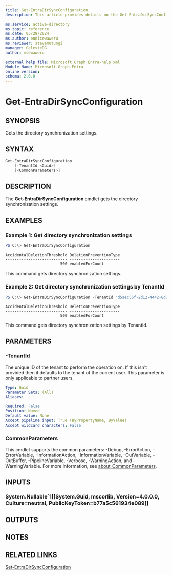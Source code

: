 ```yaml
---
title: Get-EntraDirSyncConfiguration
description: This article provides details on the Get-EntraDirSyncConfiguration command.

ms.service: active-directory
ms.topic: reference
ms.date: 03/28/2024
ms.author: eunicewaweru
ms.reviewer: stevemutungi
manager: CelesteDG
author: msewaweru

external help file: Microsoft.Graph.Entra-help.xml
Module Name: Microsoft.Graph.Entra
online version:
schema: 2.0.0
---
```


# Get-EntraDirSyncConfiguration

## SYNOPSIS
Gets the directory synchronization settings.

## SYNTAX

```powershell
Get-EntraDirSyncConfiguration 
    [-TenantId <Guid>] 
    [<CommonParameters>]
```

## DESCRIPTION
The **Get-EntraDirSyncConfiguration** cmdlet gets the directory synchronization settings.

## EXAMPLES

### Example 1: Get directory synchronization settings
```powershell
PS C:\> Get-EntraDirSyncConfiguration 
```

```output
AccidentalDeletionThreshold DeletionPreventionType
--------------------------- ----------------------
                        500 enabledForCount
```

This command gets directory synchronization settings.

### Example 2: Get directory synchronization settings by TenantId
```powershell
PS C:\> Get-EntraDirSyncConfiguration -TenantId "d5aec55f-2d12-4442-8d2f-ccca95d4390e"
```

```output
AccidentalDeletionThreshold DeletionPreventionType
--------------------------- ----------------------
                        500 enabledForCount
```

This command gets directory synchronization settings by TenantId.

## PARAMETERS

### -TenantId
The unique ID of the tenant to perform the operation on. 
If this isn't provided then it defaults to the tenant of the current user. 
This parameter is only applicable to partner users.

```yaml
Type: Guid
Parameter Sets: (All)
Aliases:

Required: False
Position: Named
Default value: None
Accept pipeline input: True (ByPropertyName, ByValue)
Accept wildcard characters: False
```

### CommonParameters
This cmdlet supports the common parameters: -Debug, -ErrorAction, -ErrorVariable, -InformationAction, -InformationVariable, -OutVariable, -OutBuffer, -PipelineVariable, -Verbose, -WarningAction, and -WarningVariable. For more information, see [about_CommonParameters](https://go.microsoft.com/fwlink/?LinkID=113216).

## INPUTS

### System.Nullable`1[[System.Guid, mscorlib, Version=4.0.0.0, Culture=neutral, PublicKeyToken=b77a5c561934e089]]
## OUTPUTS

## NOTES

## RELATED LINKS

[Set-EntraDirSyncConfiguration](Set-EntraDirSyncConfiguration.md)
